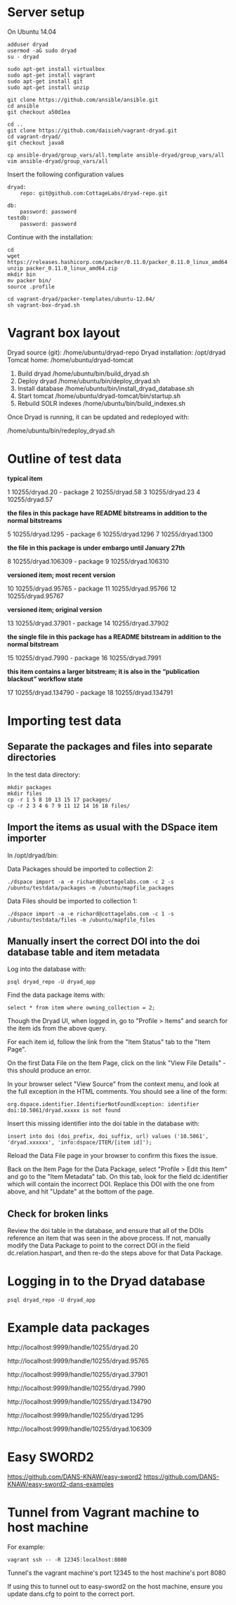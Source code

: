 # Server setup

On Ubuntu 14.04

    adduser dryad
    usermod -aG sudo dryad
    su - dryad

    sudo apt-get install virtualbox
    sudo apt-get install vagrant
    sudo apt-get install git
    sudo apt-get install unzip
    
    git clone https://github.com/ansible/ansible.git
    cd ansible
    git checkout a50d1ea
    
    cd ..
    git clone https://github.com/daisieh/vagrant-dryad.git
    cd vagrant-dryad/
    git checkout java8
    
    cp ansible-dryad/group_vars/all.template ansible-dryad/group_vars/all
    vim ansible-dryad/group_vars/all
    
Insert the following configuration values

    dryad:
        repo: git@github.com:CottageLabs/dryad-repo.git
        
    db:
        password: password
    testdb:
        password: password

Continue with the installation:

    cd
    wget https://releases.hashicorp.com/packer/0.11.0/packer_0.11.0_linux_amd64.zip
    unzip packer_0.11.0_linux_amd64.zip
    mkdir bin
    mv packer bin/
    source .profile
    
    cd vagrant-dryad/packer-templates/ubuntu-12.04/
    sh vagrant-box-dryad.sh
    

# Vagrant box layout

Dryad source (git):     /home/ubuntu/dryad-repo
Dryad installation:     /opt/dryad
Tomcat home:            /home/ubuntu/dryad-tomcat

1. Build dryad          /home/ubuntu/bin/build_dryad.sh
2. Deploy dryad         /home/ubuntu/bin/deploy_dryad.sh
3. Install database     /home/ubuntu/bin/install_dryad_database.sh
4. Start tomcat         /home/ubuntu/dryad-tomcat/bin/startup.sh
5. Rebuild SOLR indexes /home/ubuntu/bin/build_indexes.sh

Once Dryad is running, it can be updated and redeployed with:

/home/ubuntu/bin/redeploy_dryad.sh


# Outline of test data

**typical item**

1 10255/dryad.20 - package
2 10255/dryad.58
3 10255/dryad.23
4 10255/dryad.57

**the files in this package have README bitstreams in addition to the normal bitstreams**

5 10255/dryad.1295 - package
6 10255/dryad.1296
7 10255/dryad.1300

**the file in this package is under embargo until January 27th**

8 10255/dryad.106309 - package
9 10255/dryad.106310

**versioned item; most recent version**

10 10255/dryad.95765 - package
11 10255/dryad.95766
12 10255/dryad.95767

**versioned item; original version**

13 10255/dryad.37901 - package
14 10255/dryad.37902

**the single file in this package has a README bitstream in addition to the normal bitstream**

15 10255/dryad.7990 - package
16 10255/dryad.7991

**this item contains a larger bitstream; it is also in the “publication blackout” workflow state**

17 10255/dryad.134790 - package
18 10255/dryad.134791

# Importing test data

## Separate the packages and files into separate directories

In the test data directory:

    mkdir packages
    mkdir files
    cp -r 1 5 8 10 13 15 17 packages/
    cp -r 2 3 4 6 7 9 11 12 14 16 18 files/


## Import the items as usual with the DSpace item importer

In /opt/dryad/bin:

Data Packages should be imported to collection 2:

    ./dspace import -a -e richard@cottagelabs.com -c 2 -s /ubuntu/testdata/packages -m /ubuntu/mapfile_packages

Data Files should be imported to collection 1:

    ./dspace import -a -e richard@cottagelabs.com -c 1 -s /ubuntu/testdata/files -m /ubuntu/mapfile_files

## Manually insert the correct DOI into the doi database table and item metadata

Log into the database with:

    psql dryad_repo -U dryad_app

Find the data package items with:

    select * from item where owning_collection = 2;

Though the Dryad UI, when logged in, go to "Profile > Items" and search for the item ids from the above query.
  
For each item id, follow the link from the "Item Status" tab to the "Item Page".

On the first Data File on the Item Page, click on the link "View File Details" - this should produce an error.

In your browser select "View Source" from the context menu, and look at the full exception in the HTML comments.  You should see a line of the form:

    org.dspace.identifier.IdentifierNotFoundException: identifier doi:10.5061/dryad.xxxxx is not found

Insert this missing identifier into the doi table in the database with:

    insert into doi (doi_prefix, doi_suffix, url) values ('10.5061', 'dryad.xxxxxx', 'info:dspace/ITEM/[item id]');

Reload the Data File page in your browser to confirm this fixes the issue.

Back on the Item Page for the Data Package, select "Profile > Edit this Item" and go to the "Item Metadata" tab.  On this tab, look for the field dc.identifier
which will contain the incorrect DOI.  Replace this DOI with the one from above, and hit "Update" at the bottom of the page.

## Check for broken links

Review the doi table in the database, and ensure that all of the DOIs reference an item that was seen in the above process.  If not,
manually modify the Data Package to point to the correct DOI in the field dc.relation.haspart, and then re-do the steps above
for that Data Package.

# Logging in to the Dryad database

    psql dryad_repo -U dryad_app

# Example data packages

http://localhost:9999/handle/10255/dryad.20

http://localhost:9999/handle/10255/dryad.95765

http://localhost:9999/handle/10255/dryad.37901

http://localhost:9999/handle/10255/dryad.7990

http://localhost:9999/handle/10255/dryad.134790

http://localhost:9999/handle/10255/dryad.1295

http://localhost:9999/handle/10255/dryad.106309

# Easy SWORD2

https://github.com/DANS-KNAW/easy-sword2
https://github.com/DANS-KNAW/easy-sword2-dans-examples

# Tunnel from Vagrant machine to host machine

For example:

    vagrant ssh -- -R 12345:localhost:8080
    
Tunnel's the vagrant machine's port 12345 to the host machine's port 8080

If using this to tunnel out to easy-sword2 on the host machine, ensure you update dans.cfg to point to the correct port.